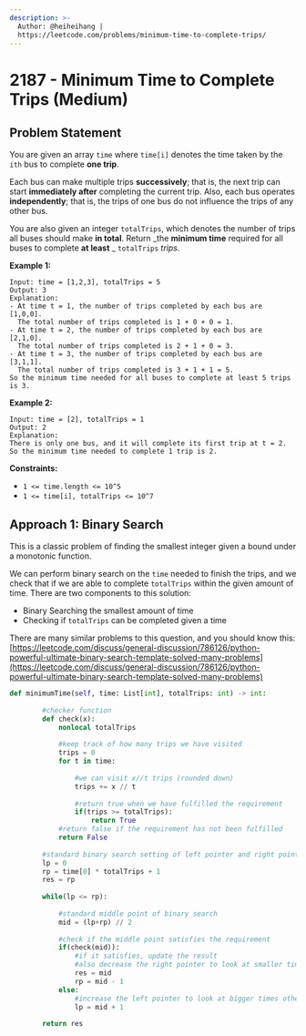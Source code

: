 ```yaml
---
description: >-
  Author: @heiheihang |
  https://leetcode.com/problems/minimum-time-to-complete-trips/
---
```


# 2187 - Minimum Time to Complete Trips (Medium)

## Problem Statement

You are given an array `time` where `time[i]` denotes the time taken by the `ith` bus to complete **one trip**.

Each bus can make multiple trips **successively**; that is, the next trip can start **immediately after** completing the current trip. Also, each bus operates **independently**; that is, the trips of one bus do not influence the trips of any other bus.

You are also given an integer `totalTrips`, which denotes the number of trips all buses should make **in total**. Return \_the **minimum time** required for all buses to complete **at least** \_ `totalTrips` _trips_.

**Example 1:**

```
Input: time = [1,2,3], totalTrips = 5
Output: 3
Explanation:
- At time t = 1, the number of trips completed by each bus are [1,0,0]. 
  The total number of trips completed is 1 + 0 + 0 = 1.
- At time t = 2, the number of trips completed by each bus are [2,1,0]. 
  The total number of trips completed is 2 + 1 + 0 = 3.
- At time t = 3, the number of trips completed by each bus are [3,1,1]. 
  The total number of trips completed is 3 + 1 + 1 = 5.
So the minimum time needed for all buses to complete at least 5 trips is 3.
```

**Example 2:**

```
Input: time = [2], totalTrips = 1
Output: 2
Explanation:
There is only one bus, and it will complete its first trip at t = 2.
So the minimum time needed to complete 1 trip is 2. 
```

**Constraints:**

* `1 <= time.length <= 10^5`
* `1 <= time[i], totalTrips <= 10^7`

## Approach 1: Binary Search

This is a classic problem of finding the smallest integer given a bound under a monotonic function.&#x20;

We can perform binary search on the `time` needed to finish the trips, and we check that if we are able to complete `totalTrips` within the given amount of time. There are two components to this solution:

* Binary Searching the smallest amount of time
* Checking if `totalTrips` can be completed given a time

There are many similar problems to this question, and you should know this: [https://leetcode.com/discuss/general-discussion/786126/python-powerful-ultimate-binary-search-template-solved-many-problems](https://leetcode.com/discuss/general-discussion/786126/python-powerful-ultimate-binary-search-template-solved-many-problems)

```python
def minimumTime(self, time: List[int], totalTrips: int) -> int:
        
        #checker function
        def check(x):
            nonlocal totalTrips
            
            #keep track of how many trips we have visited
            trips = 0
            for t in time:
            
                #we can visit x//t trips (rounded down)
                trips += x // t
                
                #return true when we have fulfilled the requirement
                if(trips >= totalTrips):
                    return True
            #return false if the requirement has not been fulfilled
            return False
        
        #standard binary search setting of left pointer and right pointer
        lp = 0
        rp = time[0] * totalTrips + 1
        res = rp
        
        while(lp <= rp):
            
            #standard middle point of binary search
            mid = (lp+rp) // 2
            
            #check if the middle point satisfies the requirement
            if(check(mid)):
                #if it satisfies, update the result
                #also decrease the right pointer to look at smaller times
                res = mid
                rp = mid - 1
            else:
                #increase the left pointer to look at bigger times otherwise
                lp = mid + 1
                
        return res
```

